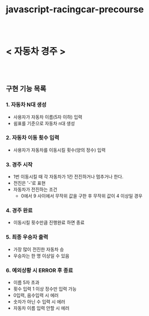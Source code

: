 # javascript-racingcar-precourse

<br>
<br>

# < 자동차 경주 >

<br>
<br>

## 구현 기능 목록

### 1. 자동차 N대 생성

- 사용자가 자동차 이름(5자 이하) 입력
- 쉼표를 기준으로 자동차 n대 생성

### 2. 자동차 이동 횟수 입력

- 사용자가 자동차를 이동시킬 횟수(양의 정수) 입력

### 3. 경주 시작

- 1번 이동시킬 때 각 자동차가 1칸 전진하거나 멈추거나 한다.
- 전진은 '-'로 표현
- 자동차가 전진하는 조건
  - 0에서 9 사이에서 무작위 값을 구한 후 무작위 값이 4 이상일 경우

### 4. 경주 완료

- 이동시킬 횟수만큼 진행완료 하면 종료

### 5. 최종 우승자 출력

- 가장 많이 전진한 자동차 승
- 우승자는 한 명 이상일 수 있음

### 6. 예외상황 시 ERROR 후 종료

- 이름 5자 초과
- 횟수 입력 1 이상 정수만 입력 가능
- 0입력, 음수입력 시 에러
- 숫자가 아닌 수 입력 시 에러
- 자동차 이름 입력 안할 시 에러
